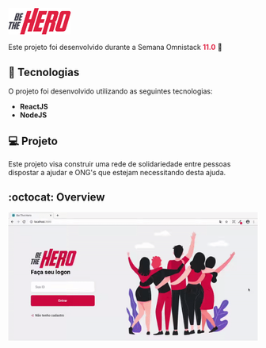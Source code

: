 
 <img src="./front-end/src/assets/logo.svg"  width="25%"/> 

Este projeto foi desenvolvido durante a Semana Omnistack <strong style="color:#E02343"> 11.0</strong> :rocket:

## :rocket: Tecnologias
O projeto foi desenvolvido utilizando as seguintes tecnologias:
<ul style="list-style:">
    <strong><li>ReactJS </li>
    <li>NodeJS </li></strong>
</ul>

## 💻 Projeto
Este projeto visa construir uma rede de solidariedade entre pessoas dispostar a ajudar e ONG's que estejam necessitando desta ajuda. 

## :octocat: Overview
<img src="./front-end/src/assets/inicio.gif">
